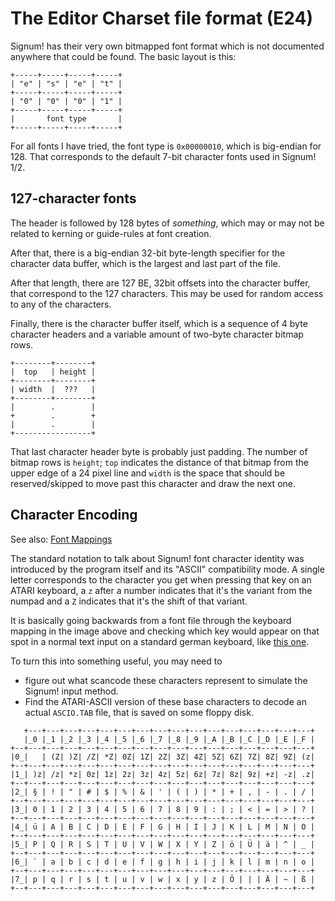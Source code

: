# The Editor Charset file format (E24)

Signum! has their very own bitmapped font format which is not documented
anywhere that could be found. The basic layout is this:

```
+-----+-----+-----+-----+
| "e" | "s" | "e" | "t" |
+-----+-----+-----+-----+
| "0" | "0" | "0" | "1" |
+-----+-----+-----+-----+
|       font type       |
+-----+-----+-----+-----+
```

For all fonts I have tried, the font type is `0x00000010`,
which is big-endian for 128. That corresponds to the
default 7-bit character fonts used in Signum! 1/2.

## 127-character fonts

The header is followed by 128 bytes of *something*, which may or may
not be related to kerning or guide-rules at font creation.

After that, there is a big-endian 32-bit byte-length specifier
for the character data buffer, which is the largest and last
part of the file.

After that length, there are 127 BE, 32bit offsets into the
character buffer, that correspond to the 127 characters. This
may be used for random access to any of the characters.

Finally, there is the character buffer itself, which is a
sequence of 4 byte character headers and a variable amount
of two-byte character bitmap rows.

```
+--------+--------+
|  top   | height |
+--------+--------+
| width  |  ???   |
+--------+--------+
|        .        |
+        .        +
|        .        |
+-----------------+
```

That last character header byte is probably just padding. The number
of bitmap rows is `height`; `top` indicates the distance of that bitmap
from the upper edge of a 24 pixel line and `width` is the space
that should be reserved/skipped to move past this character and draw
the next one.

## Character Encoding

See also: [Font Mappings](font-mappings.html)

The standard notation to talk about Signum! font character identity
was introduced by the program itself and its "ASCII" compatibility mode.
A single letter corresponds to the character you get when pressing
that key on an ATARI keyboard, a `z` after a number indicates that
it's the variant from the numpad and a `Z` indicates that it's the
shift of that variant.

It is basically going backwards from a font file through the
keyboard mapping in the image above and checking which key would
appear on that spot in a normal text input on a standard german
keyboard, like [this one](https://commons.wikimedia.org/wiki/File:Atari_1040_STE.jpg).

To turn this into something useful, you may need to

* figure out what scancode these characters represent to simulate
  the Signum! input method.
* Find the ATARI-ASCII version of these base characters to decode
  an actual `ASCIO.TAB` file, that is saved on some floppy disk.

```
   +---+---+---+---+---+---+---+---+---+---+---+---+---+---+---+---+
   |_0 |_1 |_2 |_3 |_4 |_5 |_6 |_7 |_8 |_9 |_A |_B |_C |_D |_E |_F |
+--+---+---+---+---+---+---+---+---+---+---+---+---+---+---+---+---+
|0_|   | (Z| )Z| /Z| *Z| 0Z| 1Z| 2Z| 3Z| 4Z| 5Z| 6Z| 7Z| 8Z| 9Z| (z|
+--+---+---+---+---+---+---+---+---+---+---+---+---+---+---+---+---+
|1_| )z| /z| *z| 0z| 1z| 2z| 3z| 4z| 5z| 6z| 7z| 8z| 9z| +z| -z| .z|
+--+---+---+---+---+---+---+---+---+---+---+---+---+---+---+---+---+
|2_| § | ! | " | # | $ | % | & | ' | ( | ) | * | + | , | - | . | / |
+--+---+---+---+---+---+---+---+---+---+---+---+---+---+---+---+---+
|3_| 0 | 1 | 2 | 3 | 4 | 5 | 6 | 7 | 8 | 9 | : | ; | < | = | > | ? |
+--+---+---+---+---+---+---+---+---+---+---+---+---+---+---+---+---+
|4_| ü | A | B | C | D | E | F | G | H | I | J | K | L | M | N | O |
+--+---+---+---+---+---+---+---+---+---+---+---+---+---+---+---+---+
|5_| P | Q | R | S | T | U | V | W | X | Y | Z | ö | Ü | ä | ^ | _ |
+--+---+---+---+---+---+---+---+---+---+---+---+---+---+---+---+---+
|6_| ` | a | b | c | d | e | f | g | h | i | j | k | l | m | n | o |
+--+---+---+---+---+---+---+---+---+---+---+---+---+---+---+---+---+
|7_| p | q | r | s | t | u | v | w | x | y | z | Ö | | | Ä | ~ | ß |
+--+---+---+---+---+---+---+---+---+---+---+---+---+---+---+---+---+
```